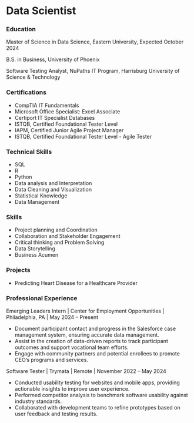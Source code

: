# Data Scientist

### Education
Master of Science in Data Science, Eastern University, Expected October 2024

B.S. in Business, University of Phoenix

Software Testing Analyst, NuPaths IT Program, Harrisburg University of Science & Technology
  
### Certifications
- CompTIA IT Fundamentals
- Microsoft Office Specialist: Excel Associate
- Certiport IT Specialist Databases
-	ISTQB, Certified Foundational Tester Level
-	IAPM, Certified Junior Agile Project Manager
-	ISTQB, Certified Foundational Tester Level - Agile Tester
  
### Technical Skills
- SQL
- R
- Python
- Data analysis and Interpretation
- Data Cleaning and Visualization
- Statistical Knowledge
- Data Management

### Skills

- Project planning and Coordination
- Collaboration and Stakeholder Engagement
- Critical thinking and Problem Solving
- Data Storytelling
- Business Acumen
  
### Projects
- Predicting Heart Disease for a Healthcare Provider

### Professional Experience
Emerging Leaders Intern | Center for Employment Opportunities | Philadelphia, PA | May 2024 – Present
- Document participant contact and progress in the Salesforce case management system, ensuring accurate data management.
-	Assist in the creation of data-driven reports to track participant outcomes and support vocational team efforts.
-	Engage with community partners and potential enrollees to promote CEO’s programs and services.
  
Software Tester | Trymata | Remote | November 2022 – May 2024
-	Conducted usability testing for websites and mobile apps, providing actionable insights to improve user experience.
-	Performed competitor analysis to benchmark software usability against industry standards.
-	Collaborated with development teams to refine prototypes based on user feedback and testing results.

